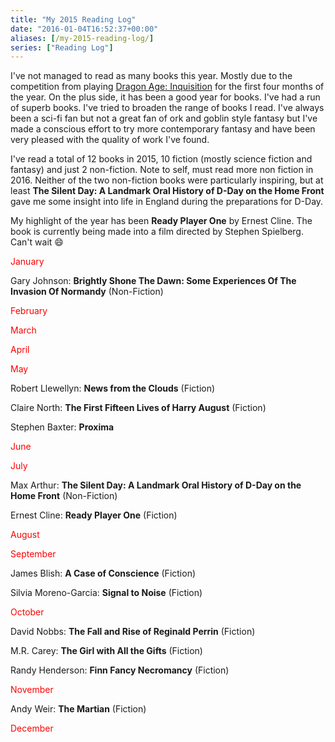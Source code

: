 ```yaml
---
title: "My 2015 Reading Log"
date: "2016-01-04T16:52:37+00:00"
aliases: [/my-2015-reading-log/]
series: ["Reading Log"]
---
```


I've not managed to read as many books this year. Mostly due to the competition from playing [Dragon Age: Inquisition](https://www.dragonage.com/en_GB/home) for the first four months of the year. On the plus side, it has been a good year for books. I've had a run of superb books. I've tried to broaden the range of books I read. I've always been a sci-fi fan but not a great fan of ork and goblin style fantasy but I've made a conscious effort to try more contemporary fantasy and have been very pleased with the quality of work I've found.

I've read a total of 12 books in 2015, 10 fiction (mostly science fiction and fantasy) and just 2 non-fiction. Note to self, must read more non fiction in 2016. Neither of the two non-fiction books were particularly inspiring, but at least **The Silent Day: A Landmark Oral History of D-Day on the Home Front** gave me some insight into life in England during the preparations for D-Day.

My highlight of the year has been **Ready Player One** by Ernest Cline. The book is currently being made into a film directed by Stephen Spielberg. Can't wait :smile:

<span style="color: #ff0000;">January</span>

Gary Johnson: **Brightly Shone The Dawn: Some Experiences Of The Invasion Of Normandy** (Non-Fiction)

<span style="color: #ff0000;">February</span>

<span style="color: #ff0000;">March</span>

<span style="color: #ff0000;">April</span>

<span style="color: #ff0000;">May</span>

Robert Llewellyn: **News from the Clouds** (Fiction)

Claire North: **The First Fifteen Lives of Harry August** (Fiction)

Stephen Baxter: **Proxima**

<span style="color: #ff0000;">June</span>

<span style="color: #ff0000;">July</span>

Max Arthur: **The Silent Day: A Landmark Oral History of D-Day on the Home Front** (Non-Fiction)

Ernest Cline: **Ready Player One** (Fiction)

<span style="color: #ff0000;">August</span>

<span style="color: #ff0000;">September</span>

James Blish: **A Case of Conscience** (Fiction)

Silvia Moreno-Garcia: **Signal to Noise** (Fiction)

<span style="color: #ff0000;">October</span>

David Nobbs: **The Fall and Rise of Reginald Perrin** (Fiction)

M.R. Carey: **The Girl with All the Gifts** (Fiction)

Randy Henderson: **Finn Fancy Necromancy** (Fiction)

<span style="color: #ff0000;">November</span>

Andy Weir: **The Martian** (Fiction)

<span style="color: #ff0000;">December</span>

